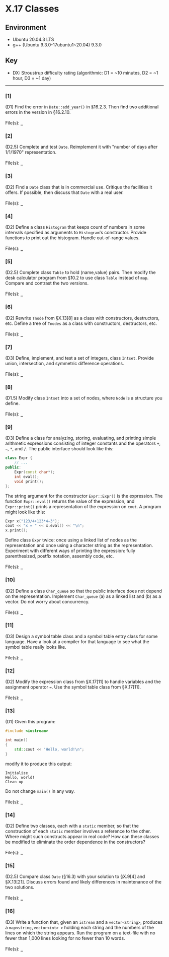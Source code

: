 # X.17 Classes

## Environment
- Ubuntu 20.04.3 LTS
- g++ (Ubuntu 9.3.0-17ubuntu1~20.04) 9.3.0

## Key
- DX: Stroustrup difficulty rating (algorithmic: D1 = ~10 minutes, D2 = ~1 hour, D3 = ~1 day)

---

### \[1\]
(D1) Find the error in `Date::add_year()` in §16.2.3. Then find two additional errors in the version in §16.2.10.\
\
File(s): [`_`](./)

### \[2\]
(D2.5) Complete and test `Date`. Reimplement it with "number of days after 1/1/1970" representation.\
\
File(s): [`_`](./)

### \[3\]
(D2) Find a `Date` class that is in commercial use. Critique the facilities it offers. If possible, then discuss that `Date` with a real user.\
\
File(s): [`_`](./)

### \[4\]
(D2) Define a class `Histogram` that keeps count of numbers in some intervals specified as arguments to `Histogram`'s constructor. Provide functions to print out the histogram. Handle out-of-range values.\
\
File(s): [`_`](./)

### \[5\]
(D2.5) Complete class `Table` to hold (name,value) pairs. Then modify the desk calculator program from §10.2 to use class `Table` instead of `map`. Compare and contrast the two versions.\
\
File(s): [`_`](./)

### \[6\]
(D2) Rewrite `Tnode` from §X.13\[8\] as a class with constructors, destructors, etc. Define a tree of `Tnodes` as a class with constructors, destructors, etc.\
\
File(s): [`_`](./)

### \[7\]
(D3) Define, implement, and test a set of integers, class `Intset`. Provide union, intersection, and symmetric difference operations.\
\
File(s): [`_`](./)

### \[8\]
(D1.5) Modify class `Intset` into a set of nodes, where `Node` is a structure you define.\
\
File(s): [`_`](./)

### \[9\]
(D3) Define a class for analyzing, storing, evaluating, and printing simple arithmetic expressions consisting of integer constants and the operators `+`, `−`, `*`, and `/`. The public interface should look like this:
```C++
class Expr {
    // ...
public:
    Expr(const char*);
    int eval();
    void print();
};
```
The string argument for the constructor `Expr::Expr()` is the expression. The function `Expr::eval()` returns the value of the expression, and `Expr::print()` prints a representation of the expression on `cout`. A program might look like this:
```C++
Expr x("123/4+123*4−3");
cout << "x = " << x.eval() << "\n";
x.print();
```
Define class `Expr` twice: once using a linked list of nodes as the representation and once using a character string as the representation. Experiment with different ways of printing the expression: fully parenthesized, postfix notation, assembly code, etc.\
\
File(s): [`_`](./)

### \[10\]
(D2) Define a class `Char_queue` so that the public interface does not depend on the representation. Implement `Char_queue` (a) as a linked list and (b) as a vector. Do not worry about concurrency.\
\
File(s): [`_`](./)

### \[11\]
(D3) Design a symbol table class and a symbol table entry class for some language. Have a look at a compiler for that language to see what the symbol table really looks like.\
\
File(s): [`_`](./)

### \[12\]
(D2) Modify the expression class from §X.17[11] to handle variables and the assignment operator `=`. Use the symbol table class from §X.17\[11\].\
\
File(s): [`_`](./)

### \[13\]
(D1) Given this program:
```C++
#include <iostream>

int main()
{
    std::cout << "Hello, world!\n";
}
```
modify it to produce this output:
```
Initialize
Hello, world!
Clean up
```
Do not change `main()` in any way.\
\
File(s): [`_`](./)

### \[14\]
(D2) Define two classes, each with a `static` member, so that the construction of each `static` member involves a reference to the other. Where might such constructs appear in real code? How can these classes be modified to eliminate the order dependence in the constructors?\
\
File(s): [`_`](./)

### \[15\]
(D2.5) Compare class `Date` (§16.3) with your solution to §X.9\[4\] and §X.13\[21\]. Discuss errors found and likely differences in maintenance of the two solutions.\
\
File(s): [`_`](./)

### \[16\]
(D3) Write a function that, given an `istream` and a `vector<string>`, produces a `map<string,vector<int> >` holding each string and the numbers of the lines on which the string
appears. Run the program on a text-file with no fewer than 1,000 lines looking for no fewer than 10 words.\
\
File(s): [`_`](./)
